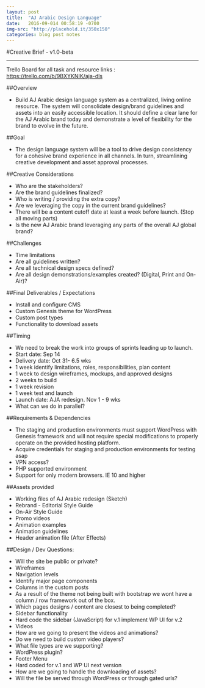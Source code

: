 ```yaml
---
layout: post
title:  "AJ Arabic Design Language"
date:   2016-09-014 00:58:19 -0700
img-src: "http://placehold.it/350x150"
categories: blog post notes
---
```


#Creative Brief  -  v1.0-beta

***
 
Trello Board for all task and resource links : https://trello.com/b/9BXYKNIK/aja-dls

##Overview
- Build AJ Arabic design language system as a centralized, living online resource. The system will consolidate design/brand guidelines and assets into an easily accessible location. It should define a clear lane for the AJ Arabic brand today and demonstrate a level of flexibility for the brand to evolve in the future. 

##Goal
- The design language system will be a tool to drive design consistency for a cohesive brand experience in all channels. In turn, streamlining creative development and asset approval processes. 

##Creative Considerations
- Who are the stakeholders?
- Are the brand guidelines finalized?
- Who is writing / providing the extra copy? 
- Are we leveraging the copy in the current brand guidelines?
- There will be a content cutoff date at least a week before launch. (Stop all moving parts)
- Is the new AJ Arabic brand leveraging any parts of the overall AJ global brand? 

##Challenges
- Time limitations
- Are all guidelines written?
- Are all technical design specs defined?
- Are all design demonstrations/examples created? (Digital, Print and On-Air)?

##Final Deliverables / Expectations
- Install and configure CMS
- Custom Genesis theme for WordPress
- Custom post types
- Functionality to download assets

##Timing
- We need to break the work into groups of sprints leading up to launch.
- Start date: Sep 14
- Delivery date: Oct 31- 6.5 wks
- 1 week identify limitations, roles, responsibilities, plan content
- 1 week to design wireframes, mockups, and approved designs
- 2 weeks to build
- 1 week revision
- 1 week test and launch
- Launch date: AJA redesign. Nov 1 - 9 wks
- What can we do in parallel?

##Requirements & Dependencies
- The staging and production environments must support WordPress with Genesis framework and will not require special modifications to properly operate on the provided hosting platform.
- Acquire credentials for staging and production environments for testing asap
- VPN access?
- PHP supported environment
- Support for only modern browsers. IE 10 and higher

##Assets provided
- Working files of AJ Arabic redesign (Sketch)
- Rebrand - Editorial Style Guide
- On-Air Style Guide
- Promo videos
- Animation examples
- Animation guidelines
- Header animation file (After Effects)

##Design / Dev Questions:
- Will the site be public or private?
- Wireframes
- Navigation levels
- Identify major page components
- Columns in the custom posts
- As a result of the theme not being built with bootstrap we wont have a column / row framework out of the box.
- Which pages designs / content are closest to being completed?
- Sidebar functionality
- Hard code the sidebar (JavaScript) for v.1 implement WP UI for v.2
- Videos
- How are we going to present the videos and animations?
- Do we need to build custom video players?
- What file types are we supporting?
- WordPress plugin?
- Footer Menu
- Hard coded for v.1 and WP UI next version
- How are we going to handle the downloading of assets?
- Will the file be served through WordPress or through gated urls?


